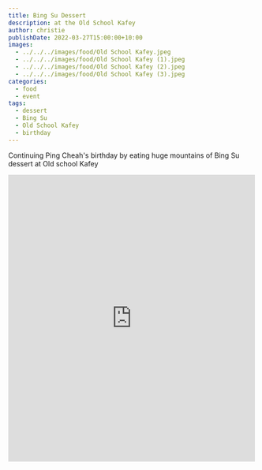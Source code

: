 ```yaml
---
title: Bing Su Dessert
description: at the Old School Kafey
author: christie
publishDate: 2022-03-27T15:00:00+10:00
images:
  - ../../../images/food/Old School Kafey.jpeg
  - ../../../images/food/Old School Kafey (1).jpeg
  - ../../../images/food/Old School Kafey (2).jpeg
  - ../../../images/food/Old School Kafey (3).jpeg
categories:
  - food
  - event
tags:
  - dessert
  - Bing Su
  - Old School Kafey
  - birthday
---
```


Continuing Ping Cheah's birthday by eating huge mountains of Bing Su dessert at Old school Kafey

<iframe src="https://www.facebook.com/plugins/post.php?href=https%3A%2F%2Fwww.facebook.com%2Fchris1.tham%2Fposts%2Fpfbid02QJoyiPEb65HyH6svbD9EbSDbitttqF51tPgoRQ2E5VRmMHpyjZe3GBr6uoogJE8rl&show_text=true&width=500" width="500" height="582" style="border:none;overflow:hidden" scrolling="no" frameborder="0" allowfullscreen="true" allow="autoplay; clipboard-write; encrypted-media; picture-in-picture; web-share"></iframe>
